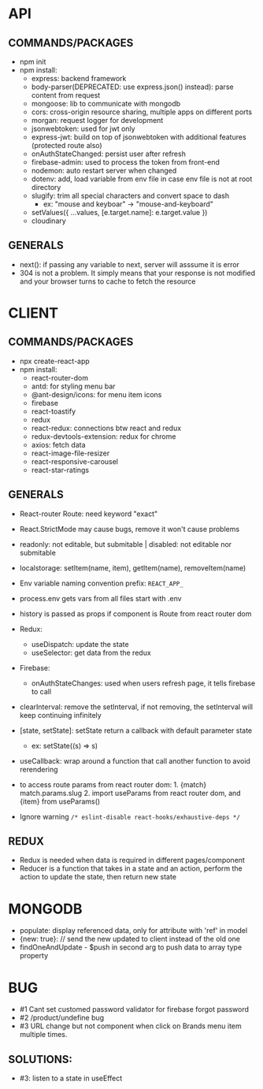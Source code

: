 # API

## COMMANDS/PACKAGES

- npm init
- npm install:
  - express: backend framework
  - body-parser(DEPRECATED: use express.json() instead): parse content from request
  - mongoose: lib to communicate with mongodb
  - cors: cross-origin resource sharing, multiple apps on different ports
  - morgan: request logger for development
  - jsonwebtoken: used for jwt only
  - express-jwt: build on top of jsonwebtoken with additional features (protected route also)
  - onAuthStateChanged: persist user after refresh
  - firebase-admin: used to process the token from front-end
  - nodemon: auto restart server when changed
  - dotenv: add, load variable from env file in case env file is not at root directory
  - slugify: trim all special characters and convert space to dash
    - ex: "mouse and keyboar" -> "mouse-and-keyboard"
  - setValues({ ...values, [e.target.name]: e.target.value })
  - cloudinary

## GENERALS

- next(): if passing any variable to next, server will asssume it is error
- 304 is not a problem. It simply means that your response is not modified and your browser turns to cache to fetch the resource

# CLIENT

## COMMANDS/PACKAGES

- npx create-react-app
- npm install:
  - react-router-dom
  - antd: for styling menu bar
  - @ant-design/icons: for menu item icons
  - firebase
  - react-toastify
  - redux
  - react-redux: connections btw react and redux
  - redux-devtools-extension: redux for chrome
  - axios: fetch data
  - react-image-file-resizer
  - react-responsive-carousel
  - react-star-ratings

## GENERALS

- React-router Route: need keyword "exact"
- React.StrictMode may cause bugs, remove it won't cause problems
- readonly: not editable, but submitable | disabled: not editable nor submitable
- localstorage: setItem(name, item), getItem(name), removeItem(name)
- Env variable naming convention prefix: `REACT_APP_`
- process.env gets vars from all files start with .env
- history is passed as props if component is Route from react router dom
- Redux:
  - useDispatch: update the state
  - useSelector: get data from the redux
- Firebase:
  - onAuthStateChanges: used when users refresh page, it tells firebase to call
- clearInterval: remove the setInterval, if not removing, the setInterval will keep continuing infinitely
- [state, setState]: setState return a callback with default parameter state

  - ex: setState((s) => s)

- useCallback: wrap around a function that call another function to avoid rerendering

- to access route params from react router dom: 1. {match} match.params.slug 2. import useParams from react router dom, and {item} from useParams()

- Ignore warning `/* eslint-disable react-hooks/exhaustive-deps */ `

## REDUX

- Redux is needed when data is required in different pages/component
- Reducer is a function that takes in a state and an action, perform the action to update the state, then return new state

# MONGODB

- populate: display referenced data, only for attribute with 'ref' in model
- {new: true}: // send the new updated to client instead of the old one
- findOneAndUpdate - $push in second arg to push data to array type property

# BUG

- #1 Cant set customed password validator for firebase forgot password
- #2 /product/undefine bug
- #3 URL change but not component when click on Brands menu item multiple times.

## SOLUTIONS:

- #3: listen to a state in useEffect
